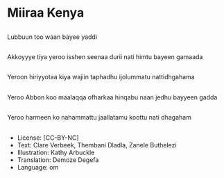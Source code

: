 # Miiraa Kenya

##
Lubbuun too waan bayee yaddi

##
Akkoyyye tiya yeroo isshen seenaa durii nati himtu bayeen gamaada

##
Yeroon hiriyyotaa kiya wajiin taphadhu ijolummatu nattidhgahama

##
Yeroo Abbon koo maalaqqa ofharkaa hinqabu naan jedhu bayyeen gadda

##
Yeroo harmeen ko nahammattu jaallatamu koottu nati dhagaham

##
* License: [CC-BY-NC]
* Text: Clare Verbeek, Thembani Dladla, Zanele Buthelezi
* Illustration: Kathy Arbuckle
* Translation: Demoze Degefa 
* Language: om

